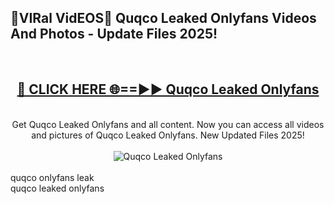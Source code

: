 <h2>🔴VIRal VidEOS🔴 Quqco Leaked Onlyfans Videos And Photos - Update Files 2025!</h2>
<br>
<div align="center">
<h2><a href="https://virallinks.top/Hdb6NB" rel="nofollow">🔴 CLICK HERE 🌐==►► Quqco Leaked Onlyfans</a></h2>
<br>
Get Quqco Leaked Onlyfans and all content. Now you can access all videos and pictures of Quqco Leaked Onlyfans. New Updated Files 2025!
<br>
<br>
<a href="https://virallinks.top/Hdb6NB" rel="nofollow" data-target="animated-image.originalLink"><img src="https://i.imgur.com/dJHk4Zq.gif)" alt="Quqco Leaked Onlyfans" style="max-width: 100%; display: inline-block;" data-target="animated-image.originalImage"></a>
</div>
<br>
quqco onlyfans leak<br>
quqco leaked onlyfans